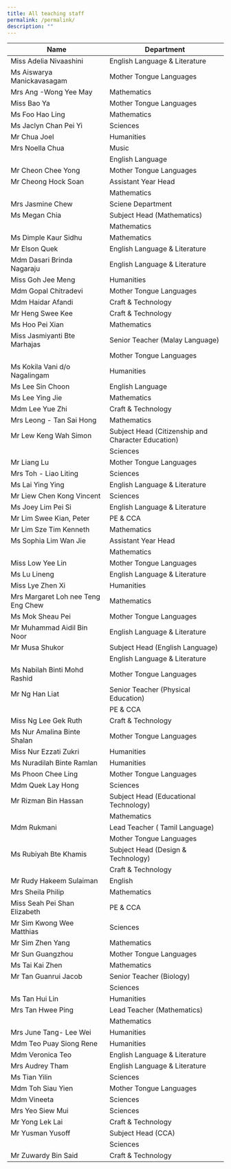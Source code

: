 ```yaml
---
title: All teaching staff
permalink: /permalink/
description: ""
---
```

| Name | Department | 
| --------------- | --------------- |
| Miss Adelia Nivaashini |	English Language & Literature  |
|Ms Aiswarya Manickavasagam 	 |Mother Tongue Languages|
|Mrs Ang -Wong Yee May 	|Mathematics |
| Miss Bao Ya	|Mother Tongue Languages |
|Ms Foo Hao Ling |	Mathematics  |
| Ms Jaclyn Chan Pei Yi	|Sciences |
|Mr Chua Joel 	 |Humanities|
 |Mrs Noella Chua	|Music|
|	|English Language |
 |Mr Cheon Chee Yong|	Mother Tongue Languages |
 |Mr Cheong Hock Soan|	Assistant Year Head|
|	|Mathematics |
|Mrs Jasmine Chew |	Sciene Department |
| Ms Megan Chia|	 Subject Head (Mathematics) |
|	|Mathematics|
|Ms Dimple Kaur Sidhu|	 Mathematics|
|Mr Elson Quek 	|English Language & Literature |
|Mdm Dasari Brinda Nagaraju 	|English Language & Literature |
 |Miss Goh Jee Meng	|Humanities |
 |Mdm Gopal Chitradevi	| Mother Tongue Languages|
|Mdm Haidar Afandi	|Craft & Technology  |
| Mr Heng Swee Kee	|Craft & Technology |
| Ms Hoo Pei Xian|	Mathematics |
| Miss Jasmiyanti Bte Marhajas	| Senior Teacher (Malay Language) |
|     |Mother Tongue Languages|
|Ms Kokila Vani d/o Nagalingam 	|Humanities |
|Ms Lee Sin Choon 	| English Language|
| Ms Lee Ying Jie|	Mathematics |
| Mdm Lee Yue Zhi 	| Craft & Technology| 
 | Mrs Leong - Tan Sai Hong| 	Mathematics | 
|  Mr Lew Keng Wah Simon| 	Subject Head (Citizenship and Character Education) | 
| 	| Sciences| 
| Mr Liang Lu 	| Mother Tongue Languages | 
|  Mrs Toh - Liao Liting	| Sciences | 
| Ms Lai Ying Ying| 	 English Language & Literature| 
 | Mr Liew Chen Kong Vincent| 	 Sciences| 
 | Ms Joey Lim Pei Si	| English Language & Literature | 
| Mr Lim Swee Kian, Peter 	| PE & CCA | 
 | Mr Lim Sze Tim Kenneth| 	 Mathematics| 
|  Ms Sophia Lim Wan Jie	|  Assistant Year Head| 
| 	| Mathematics  | 
| Miss Low Yee Lin	| Mother Tongue Languages | 
| Ms Lu Lineng 	| English Language & Literature | 
 | Miss Lye Zhen Xi	| Humanities|  
 | Mrs Margaret Loh nee Teng Eng Chew| 	Mathematics | 
 | Ms Mok Sheau Pei	| Mother Tongue Languages| 
 | Mr Muhammad Aidil Bin Noor	| English Language & Literature| 
| Mr Musa Shukor 	|  Subject Head (English Language) | 
| 	| English Language & Literature| 
 | Ms Nabilah Binti Mohd Rashid	|  Mother Tongue Languages| 
|  Mr Ng Han Liat	| Senior Teacher (Physical Education) | 
| 	| PE & CCA| 
| Miss Ng Lee Gek Ruth 	| Craft & Technology | 
| Ms Nur Amalina Binte Shalan 	|  Mother Tongue Languages| 
| Miss Nur Ezzati Zukri  	| Humanities  | 
|  Ms Nuradilah Binte Ramlan	| Humanities | 
 | Ms Phoon Chee Ling	| Mother Tongue Languages | 
  | Mdm Quek Lay Hong | 	Sciences  | 
  | Mr Rizman Bin Hassan	 | Subject Head (Educational Technology)  | 
 | 	 | Mathematics  | 
 | Mdm Rukmani 	 | Lead Teacher ( Tamil Language)  | 
 | 	 | Mother Tongue Languages  | 
 | Ms Rubiyah Bte Khamis 	 |  Subject Head (Design & Technology)  | 
 | 	 | Craft & Technology | 
 | Mr Rudy Hakeem Sulaiman 	 | English  | 
 |  Mrs Sheila Philip	 |  Mathematics | 
  | Miss Seah Pei Shan Elizabeth	  | PE & CCA | 
  | Mr Sim Kwong Wee Matthias	  | Sciences | 
  | Mr Sim Zhen Yang	 | Mathematics  | 
 | Mr Sun Guangzhou 	 | Mother Tongue Languages  | 
  | Ms Tai Kai Zhen	  | Mathematics | 
 | Mr Tan Guanrui Jacob 	 | Senior Teacher (Biology)  | 
 | 	 | Sciences  | 
 | Ms Tan Hui Lin  | 	 Humanities  | 
  | Mrs Tan Hwee Ping	 | Lead Teacher (Mathematics)  | 
 | 	 | Mathematics  | 
  | Mrs June Tang- Lee Wei 	 | Humanities  | 
 | Mdm Teo Puay Siong Rene 	 | Humanities   | 
 | Mdm Veronica Teo	 | English Language & Literature   | 
  | Mrs Audrey Tham	 | English Language & Literature  | 
  |  Ms Tian Yilin	 | Sciences   | 
  | Mdm Toh Siau Yien 	 |  Mother Tongue Languages  | 
  | Mdm Vineeta	 |  Sciences | 
 |  Mrs Yeo Siew Mui | 	 Sciences | 
 | Mr Yong Lek Lai	 |  Craft & Technology | 
 |  Mr Yusman Yusoff	 | Subject Head (CCA)  | 
 | 	 | Sciences  | 
 | Mr Zuwardy Bin Said 	  | Craft & Technology |